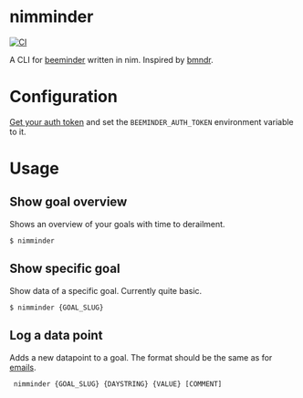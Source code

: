 # nimminder
[![CI](https://github.com/SebRut/nimminder/actions/workflows/main.yml/badge.svg?branch=main)](https://github.com/SebRut/nimminder/actions/workflows/main.yml)

A CLI for [beeminder](https://beeminder.com/) written in nim. Inspired by [bmndr](https://github.com/lydgate/bmndr).

# Configuration

[Get your auth token](https://www.beeminder.com/api/v1/auth_token.json) and set the `BEEMINDER_AUTH_TOKEN` environment variable to it.

# Usage

## Show goal overview

Shows an overview of your goals with time to derailment.

`$ nimminder`

## Show specific goal

Show data of a specific goal. Currently quite basic.

`$ nimminder {GOAL_SLUG}`

## Log a data point

Adds a new datapoint to a goal. The format should be the same as for [emails](https://help.beeminder.com/article/36-what-is-my-data).

` nimminder {GOAL_SLUG} {DAYSTRING} {VALUE} [COMMENT]`
